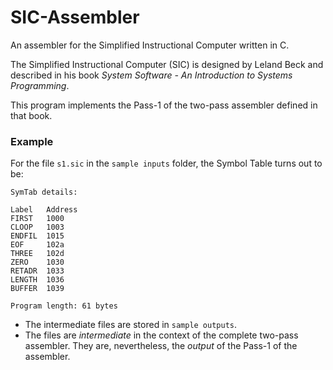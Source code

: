 # SIC-Assembler
An assembler for the Simplified Instructional Computer written in C.

The Simplified Instructional Computer (SIC) is designed by Leland Beck and described in his book *System Software - An Introduction to Systems Programming*.

This program implements the Pass-1 of the two-pass assembler defined in that book.

### Example
For the file `s1.sic` in the `sample inputs` folder, the Symbol Table turns out to be:
```
SymTab details:

Label   Address
FIRST   1000
CLOOP   1003
ENDFIL  1015
EOF     102a
THREE   102d
ZERO    1030
RETADR  1033
LENGTH  1036
BUFFER  1039

Program length: 61 bytes
```
* The intermediate files are stored in `sample outputs`.
* The files are *intermediate* in the context of the complete two-pass assembler. They are, nevertheless, the *output* of the Pass-1 of the assembler.
